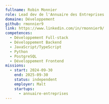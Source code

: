 ```yaml
---
fullname: Robin Monnier
role: Lead dev de l'Annuaire des Entreprises
domaine: Développement
github: rmonnier9
link: https://www.linkedin.com/in/rmonnier9/
competences:
  - Développement Full-stack
  - Développement Backend
  - JavaScript/TypeScript
  - Python
  - PostgreSQL
  - Développement Frontend
missions:
  - start: 2024-09-30
    end: 2025-09-30
    status: independent
    employer: Malt
    startups:
      - annuaire-entreprises
---
```

